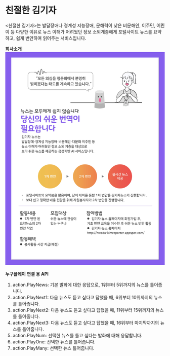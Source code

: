 # 친절한 김기자 

<친절한 김기자>는 발달장애나 경계성 지능장애, 문해력이 낮은 비문해인, 이주민, 어린이 등 다양한 이유로 뉴스 이해가 어려웠던 정보 소외계층에게 포털사이트 뉴스를 요약하고, 쉽게 번안하여 읽어주는 서비스입니다.

**회사소개**
![company_title](./src/main/webapp/resources/images/samples/company_title.jpg)

**누구플레이 연결 용 API**
1. action.PlayNews: 기본 발화에 대한 응답으로, 1위부터 5위까지의 뉴스를 틀어줍니다. 
2. action.PlayNext1: 다음 뉴스도 듣고 싶다고 답했을 때, 6위부터 10위까지의 뉴스를 틀어줍니다. 
3. action.PlayNext2: 다음 뉴스도 듣고 싶다고 답했을 때, 11위부터 15위까지의 뉴스를 틀어줍니다. 
4. action.PlayNext3: 다음 뉴스도 듣고 싶다고 답했을 때, 16위부터 마지막까지의 뉴스를 틀어줍니다. 
5. action.PlayNum: 선택한 뉴스를 틀고 싶다는 발화에 대해 응답합니다. 
6. action.PlayOne: 선택한 뉴스를 틀어줍니다.
7. action.PlayMany: 선택한 뉴스 틀어줍니다.
